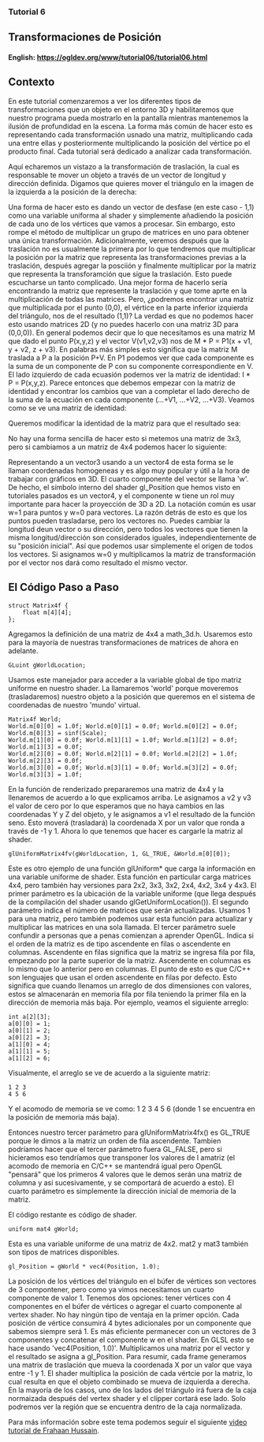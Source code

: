 ### Tutorial 6
## Transformaciones de Posición

#### English: https://ogldev.org/www/tutorial06/tutorial06.html


## Contexto
En este tutorial comenzaremos a ver los diferentes tipos de transformaciones que un objeto en el entorno 3D y habilitaremos que nuestro programa pueda mostrarlo en la pantalla mientras mantenemos la ilusión de profundidad en la escena. La forma más común de hacer esto es representando cada transformación usnado una matriz, multiplicando cada una entre ellas y posteriormente multiplicando la posición del vértice po el producto final. Cada tutorial será dedicado a analizar cada transformación. 

Aquí echaremos un vistazo a la transformación de traslación, la cual es responsable te mover un objeto a través de un vector de longitud y dirección definida. Digamos que quieres mover el triángulo en la imagen de la izquierda a la posición de la derecha: 

Una forma de hacer esto es dando un vector de desfase (en este caso - 1,1) como una variable uniforma al shader y simplemente añadiendo la posición de cada uno de los vértices que vamos a procesar. Sin embargo, esto rompe el método de multiplicar un grupo de matrices en uno para obtener una única transformación. Adicionalmente, veremos después que la traslación no es usualmente la primera por lo que tendremos que multiplicar la posición por la matriz que representa las transformaciones previas a la traslación, después agregar la posciión y finalmente multiplicar por la matriz que representa la transforamción que sigue la traslación. Esto puede escucharse un tanto complicado. Una mejor forma de hacerlo sería encontrando la matriz que represente la traslación y que tome aprte en la multiplicación de todas las matrices. Pero, ¿podremos encontrar una matriz que multiplicada por el punto (0,0), el vértice en la parte inferior izquierda del triángulo, nos de el resultado (1,1)? La verdad es que no podemos hacer esto usando matrices 2D (y no puedes hacerlo con una matriz 3D para (0,0,0)). En general podemos decir que lo que necesitamos es una matriz M que dado el punto P(x,y,z) y el vector V(v1,v2,v3) nos de M * P = P1(x + v1, y + v2, z + v3). En palabras más simples esto significa que la matriz M traslada a P a la posición P+V. En P1 podemos ver que cada componente es la suma de un componente de P con su componente correspondiente en V. El lado izquierdo de cada ecuasión podemos ver la matriz de identidad: 
I * P = P(x,y,z). Parece entonces que debemos empezar con la matriz de identidad y encontrar los cambios que van a completar el lado derecho de la suma de la ecuación en cada componente (...+V1, ...+V2, ...+V3). Veamos como se ve una matriz de identidad: 

Queremos modificar la identidad de la matriz para que el resultado sea: 

No hay una forma sencilla de hacer esto si metemos una matriz de 3x3, pero si cambiamos a un matriz de 4x4 podemos hacer lo siguiente:

Representando a un vector3 usando a un vector4 de esta forma se le llaman coordenadas homogeneas y es algo muy popular y útil a la hora de trabajar con gráficos en 3D. El cuarto componente del vector se llama 'w'. De hecho, el símbolo interno del shader gl_Position que hemos visto en tutoriales pasados es un vector4, y el componente w tiene un rol muy importante para hacer la proyección de 3D a 2D. La notación común es usar w=1 para puntos y w=0 para vectores. La razón detrás de esto es que los puntos pueden trasladarse, pero los vectores no. Puedes cambiar la longitud deun vector o su dirección, pero todos los vectores que tienen la misma longitud/dirección son considerados iguales, independientemente de su "posición inicial". Así que podemos usar simplemente el origen de todos los vectores. Si asignamos w=0 y multiplicamos la matriz de transformación por el vector nos dará como resultado el mismo vector. 

## El Código Paso a Paso

```
struct Matrix4f {
    float m[4][4];
};
```
Agregamos la definición de una matriz de 4x4 a math_3d.h. Usaremos esto para la mayoría de nuestras transformaciones de matrices de ahora en adelante. 

`GLuint gWorldLocation;`

Usamos este manejador para acceder a la variable global de tipo matriz uniforme en nuestro shader. La llamaremos 'world' porque moveremos (trasladaremos) nuestro objeto a la posición que queremos en el sistema de coordenadas de nuestro 'mundo' virtual.

```
Matrix4f World;
World.m[0][0] = 1.0f; World.m[0][1] = 0.0f; World.m[0][2] = 0.0f; World.m[0][3] = sinf(Scale);
World.m[1][0] = 0.0f; World.m[1][1] = 1.0f; World.m[1][2] = 0.0f; World.m[1][3] = 0.0f;
World.m[2][0] = 0.0f; World.m[2][1] = 0.0f; World.m[2][2] = 1.0f; World.m[2][3] = 0.0f;
World.m[3][0] = 0.0f; World.m[3][1] = 0.0f; World.m[3][2] = 0.0f; World.m[3][3] = 1.0f;
```

En la función de renderizado prepararemos una matriz de 4x4 y la llenaremos de acuerdo a lo que explicamos arriba. Le asignamos a v2 y v3 el valor de cero por lo que esperamos que no haya cambios en las coordenadas Y y Z del objeto, y le asignamos a v1 el resultado de la función seno. Esto moverá (trasladará) la coordenada X por un valor que ronda a través de -1 y 1. Ahora lo que tenemos que hacer es cargarle la matriz al shader. 

`glUniformMatrix4fv(gWorldLocation, 1, GL_TRUE, &World.m[0][0]);`

Este es otro ejemplo de una función glUniform* que carga la información en una variable uniforme de shader. Esta función en particular carga matrices 4x4, pero también hay versiones para 2x2, 3x3, 3x2, 2x4, 4x2, 3x4 y 4x3. El primer parámetro es la ubicación de la variable uniforme (que llega después de la compilación del shader usando glGetUniformLocation()). El segundo parámetro indica el número de matrices que serán actualizadas. Usamos 1 para una matriz, pero también podemos usar esta función para actualizar y multiplicar las matrices en una sola llamada. El tercer parámetro suele confundir a personas que a penas comienzan a aprender OpenGL. Indica si el orden de la matriz es de tipo ascendente en filas o ascendente en columnas. Ascendente en filas significa que la matriz se ingresa fila por fila, empezando por la parte superior de la matriz. Ascendente en columnas es lo mismo que lo anterior pero en columnas. El punto de esto es que C/C++ son lenguajes que usan el orden ascendente en filas por defecto. Esto significa que cuando llenamos un arreglo de dos dimensiones con valores, estos se almacenarán en memoria fila por fila teniendo la primer fila en la dirección de memoria más baja. Por ejemplo, veamos el siguiente arreglo: 

```
int a[2][3];
a[0][0] = 1;
a[0][1] = 2;
a[0][2] = 3;
a[1][0] = 4;
a[1][1] = 5;
a[1][2] = 6;
```

Visualmente, el arreglo se ve de acuerdo a la siguiente matriz: 

```
1 2 3
4 5 6
```

Y el acomodo de memoria se ve como: 1 2 3 4 5 6 (donde 1 se encuentra en la posición de memoria más baja).

Entonces nuestro tercer parámetro para glUniformMatrix4fx() es GL_TRUE porque le dimos a la matriz un orden de fila ascendente. Tambien podríamos hacer que el tercer parámetro fuera GL_FALSE, pero si hicieramos eso tendríamos que transponer los valores de l amatriz (el acomodo de memoria en C/C++ se mantendrá igual pero OpenGL "pensará" que los primeros 4 valores que le demos serán una matriz de columna y así sucesivamente, y se comportará de acuerdo a esto). El cuarto parámetro es simplemente la dirección inicial de memoria de la matriz. 

El código restante es código de shader. 

`uniform mat4 gWorld;`

Esta es una variable uniforme de una matriz de 4x2. mat2 y mat3 también son tipos de matrices disponibles.

`gl_Position = gWorld * vec4(Position, 1.0);`

La posición de los vértices del triángulo en el búfer de vértices son vectores de 3 compontener, pero como ya vimos necesitamos un cuarto componente de valor 1. Tenemos dos opciones: tener vértices con 4 componentes en el búfer de vértices o agregar el cuarto componente al vertex shader. No hay ningún tipo de ventaja en la primer opción. Cada posición de vértice consumirá 4 bytes adicionales por un componente que sabemos siempre será 1. Es más eficiente permanecer con un vectores de 3 componentes y concatenar el componente w en el shader. En GLSL esto se hace usando 'vec4(Position, 1.0)'. Multiplicamos una matriz por el vector y el resultado se asigna a gl_Position. Para resumir, cada frame generamos una matrix de traslación que mueva la coordenada X por un valor que vaya entre -1 y 1. El shader multiplica la posición de cada vértcie por la matriz, lo cual resulta en que el objeto combinado se mueva de izquierda a derecha. En la mayoría de los casos, uno de los lados del triángulo irá fuera de la caja normaizada después del vertex shader y el clipper cortará ese lado. Solo podremos ver la región que se encuentra dentro de la caja normalizada. 

Para más información sobre este tema podemos seguir el siguiente [video tutorial de Frahaan Hussain](https://www.youtube.com/watch?v=aJRrgka4dpU&list=PLRtjMdoYXLf6zUMDJVRZYV-6g6n62vet8&index=11).
